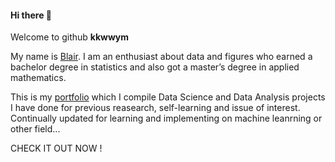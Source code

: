 #### Hi there 🤗
Welcome to github __kkwwym__

My name is [Blair](https://www.linkedin.com/in/kkwwym/). I am an enthusiast about data and figures who earned a bachelor degree in statistics and also got a master’s degree in applied mathematics.

This is my [portfolio](https://github.com/kkwwym/Portfolio) which I compile Data Science and Data Analysis projects I have done for previous reasearch, self-learning and issue of interest. Continually updated for learning and implementing on machine leanrning or other field...

CHECK IT OUT NOW !




<!--
**kkwwym/kkwwym** is a ✨ _special_ ✨ repository because its `README.md` (this file) appears on your GitHub profile.

I got / earned a bachelor degree in medicine from / at NTU.
I completed my bachelor degree in medicine at NTU.

some results from some hacks from hackathons and unpublished results from my previous research.
This Portfolio is a compilation of all the Data Science and Data Analysis projects I have done for academic, self-learning and hobby purposes. 
This portfolio also contains my Achievements, skills, and certificates. It is updated on the regular basis.


- 🔭 I’m currently working on ...
- 🌱 I’m currently learning ...
- 👯 I’m looking to collaborate on ...
- 🤔 I’m looking for help with ...
- 💬 Ask me about ...
- 📫 How to reach me: ...
- 😄 Pronouns: ...
- ⚡ Fun fact: ...
-->

